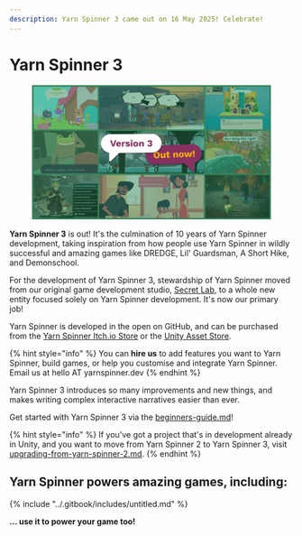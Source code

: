 ```yaml
---
description: Yarn Spinner 3 came out on 16 May 2025! Celebrate!
---
```


# Yarn Spinner 3

<figure><img src="../.gitbook/assets/youtube-banner.jpeg" alt=""><figcaption></figcaption></figure>

**Yarn Spinner 3** is out! It's the culmination of 10 years of Yarn Spinner development, taking inspiration from how people use Yarn Spinner in wildly successful and amazing games like DREDGE, Lil' Guardsman, A Short Hike, and Demonschool.

For the development of Yarn Spinner 3, stewardship of Yarn Spinner moved from our original game development studio, [Secret Lab](http://secretlab.games/), to a whole new entity focused solely on Yarn Spinner development. It's now our primary job!

Yarn Spinner is developed in the open on GitHub, and can be purchased from the [Yarn Spinner Itch.io Store](https://yarnspinner.itch.io/) or the [Unity Asset Store](https://assetstore.unity.com/packages/tools/behavior-ai/yarn-spinner-for-unity-267061).

{% hint style="info" %}
You can **hire us** to add features you want to Yarn Spinner, build games, or help you customise and integrate Yarn Spinner. Email us at hello AT yarnspinner.dev
{% endhint %}

Yarn Spinner 3 introduces so many improvements and new things, and makes writing complex interactive narratives easier than ever.

Get started with Yarn Spinner 3 via the [beginners-guide.md](../beginners-guide.md "mention")!

{% hint style="info" %}
If you've got a project that's in development already in Unity, and you want to move from Yarn Spinner 2 to Yarn Spinner 3, visit [upgrading-from-yarn-spinner-2.md](../changelog/upgrading-from-yarn-spinner-2.md "mention").
{% endhint %}

## Yarn Spinner powers amazing games, including:

{% include "../.gitbook/includes/untitled.md" %}

**... use it to power your game too!**
